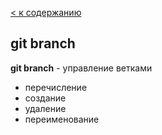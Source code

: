 [< к содержанию](./readme.md)

## git branch

**git branch**  - управление ветками
* перечисление
* создание
* удаление
* переименование